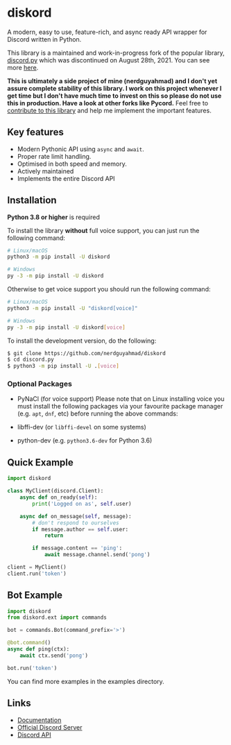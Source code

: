 # diskord
A modern, easy to use, feature-rich, and async ready API wrapper for Discord written in Python.

This library is a maintained and work-in-progress fork of the popular library, [discord.py](https://github.com/Rapptz/discord.py) which was discontinued on August 28th, 2021. You can see more [here](https://gist.github.com/Rapptz/4a2f62751b9600a31a0d3c78100287f1).

**This is ultimately a side project of mine (nerdguyahmad) and I don't yet assure complete stability of this library. I work on this project whenever I get time but I don't have much time to invest on this so please do not use this in production. Have a look at other forks like Pycord.** Feel free to [contribute to this library](.github/CONTRIBUTING.md) and help me implement the important features.

## Key features
* Modern Pythonic API using `async` and `await`.
* Proper rate limit handling.
* Optimised in both speed and memory.
* Actively maintained
* Implements the entire Discord API

## Installation
**Python 3.8 or higher** is required

To install the library **without** full voice support, you can just run the following command:
```sh
# Linux/macOS
python3 -m pip install -U diskord

# Windows
py -3 -m pip install -U diskord
```
Otherwise to get voice support you should run the following command:

```sh
# Linux/macOS
python3 -m pip install -U "diskord[voice]"

# Windows
py -3 -m pip install -U diskord[voice]
```
To install the development version, do the following:

```sh
$ git clone https://github.com/nerdguyahmad/diskord
$ cd discord.py
$ python3 -m pip install -U .[voice]
```

### Optional Packages
* PyNaCl (for voice support)
Please note that on Linux installing voice you must install the following packages via your favourite package manager (e.g. `apt`, `dnf`, etc) before running the above commands:

* libffi-dev (or `libffi-devel` on some systems)
* python-dev (e.g. `python3.6-dev` for Python 3.6)

## Quick Example
```py
import diskord

class MyClient(discord.Client):
    async def on_ready(self):
        print('Logged on as', self.user)

    async def on_message(self, message):
        # don't respond to ourselves
        if message.author == self.user:
            return

        if message.content == 'ping':
            await message.channel.send('pong')

client = MyClient()
client.run('token')
```

## Bot Example
```py
import diskord
from diskord.ext import commands

bot = commands.Bot(command_prefix='>')

@bot.command()
async def ping(ctx):
    await ctx.send('pong')

bot.run('token')
```
You can find more examples in the examples directory.

## Links
* [Documentation](https://diskord.readthedocs.io/en/latest/index.html)
* [Official Discord Server](https://dsc.gg/diskord-dev)
* [Discord API](https://discord.gg/discord-api)
